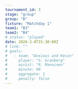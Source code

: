 ```yaml
---
tournament_id: 3
stage: "group"
group: "B"
fixture: "Matchday 1"
team1: "B3"
team2: "B4"
# status: "played"
date: 2026-3-8T15:30:00Z
# link: ""
# goals:
#   - team: "Anxious and Kevin"
#     player: "S. Granberg"
#     assist: "R. Manninen"
#     minute: 90
#     aggregate: 1
#     penalty: false
---
```

